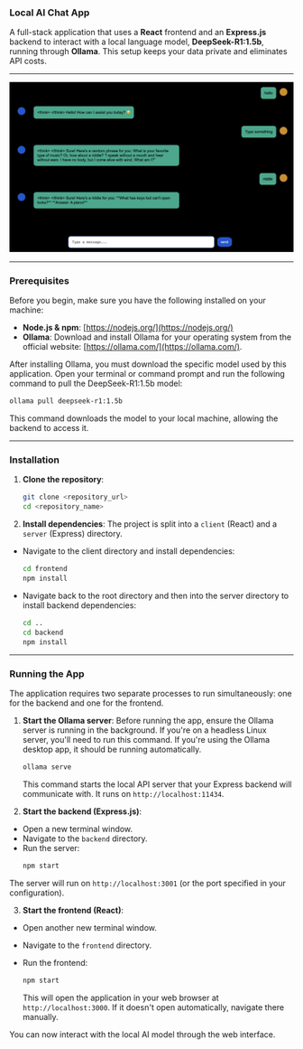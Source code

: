 ### Local AI Chat App 

A full-stack application that uses a **React** frontend and an **Express.js** backend to interact with a local language model, **DeepSeek-R1:1.5b**, running through **Ollama**. This setup keeps your data private and eliminates API costs.

----

<img src="chatbot-project/frontend/public/readme-images/chat-sample.png" alt="A screenshot of the chat interface showing a sample conversation." width="670">

-----

### Prerequisites

Before you begin, make sure you have the following installed on your machine:

  * **Node.js & npm**: [https://nodejs.org/](https://nodejs.org/)
  * **Ollama**: Download and install Ollama for your operating system from the official website: [https://ollama.com/](https://ollama.com/).

After installing Ollama, you must download the specific model used by this application. Open your terminal or command prompt and run the following command to pull the DeepSeek-R1:1.5b model:

```bash
ollama pull deepseek-r1:1.5b
```

This command downloads the model to your local machine, allowing the backend to access it.

-----

### Installation

1.  **Clone the repository**:

    ```bash
    git clone <repository_url>
    cd <repository_name>
    ```

2.  **Install dependencies**: The project is split into a `client` (React) and a `server` (Express) directory.

  * Navigate to the client directory and install dependencies:
    ```bash
    cd frontend
    npm install
    ```
  * Navigate back to the root directory and then into the server directory to install backend dependencies:
    ```bash
    cd ..
    cd backend
    npm install
    ```

-----

### Running the App

The application requires two separate processes to run simultaneously: one for the backend and one for the frontend.

1.  **Start the Ollama server**: Before running the app, ensure the Ollama server is running in the background. If you're on a headless Linux server, you'll need to run this command. If you're using the Ollama desktop app, it should be running automatically.

    ```bash
    ollama serve
    ```

    This command starts the local API server that your Express backend will communicate with. It runs on `http://localhost:11434`.

2.  **Start the backend (Express.js)**:

  * Open a new terminal window.
  * Navigate to the `backend` directory.
  * Run the server:
    ```bash
    npm start
    ```

The server will run on `http://localhost:3001` (or the port specified in your configuration).

3.  **Start the frontend (React)**:

  * Open another new terminal window.
  * Navigate to the `frontend` directory.
  * Run the frontend:
    ```bash
    npm start
    ```

    This will open the application in your web browser at `http://localhost:3000`. If it doesn't open automatically, navigate there manually.

You can now interact with the local AI model through the web interface.
